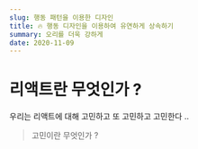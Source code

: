 ```yaml
---
slug: 행동 패턴을 이용한 디자인
title: 🔥 행동 디자인을 이용하여 유연하게 상속하기
summary: 오리를 더욱 강하게
date: 2020-11-09
---
```


# 리액트란 무엇인가 ?

우리는 리액트에 대해 고민하고 또 고민하고 고민한다 ..

> 고민이란 무엇인가 ?
